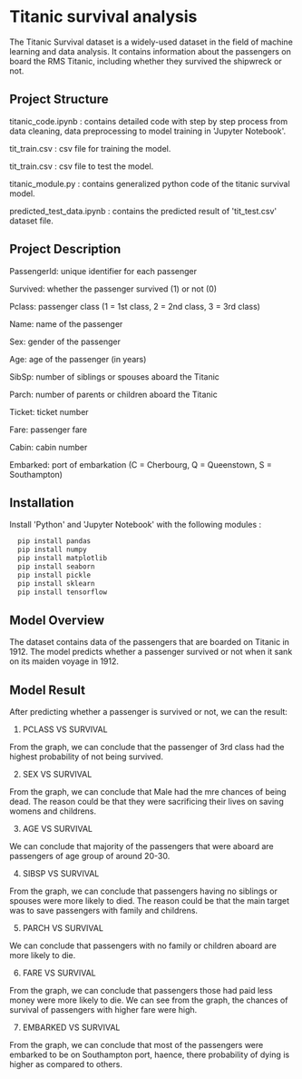 # Titanic survival analysis

The Titanic Survival dataset is a widely-used dataset in the field of machine learning and data analysis. It contains information about the passengers on board the RMS Titanic, including whether they survived the shipwreck or not.


## Project Structure

titanic_code.ipynb : contains detailed code with step by step process from data cleaning, data preprocessing to model training in 'Jupyter Notebook'.

tit_train.csv : csv file for training the model.

tit_train.csv : csv file to test the model.

titanic_module.py : contains generalized python code of the titanic survival model.

predicted_test_data.ipynb : contains the predicted result of 'tit_test.csv' dataset file.

## Project Description

PassengerId: unique identifier for each passenger

Survived: whether the passenger survived (1) or not (0)

Pclass: passenger class (1 = 1st class, 2 = 2nd class, 3 = 3rd class)

Name: name of the passenger

Sex: gender of the passenger

Age: age of the passenger (in years)

SibSp: number of siblings or spouses aboard the Titanic

Parch: number of parents or children aboard the Titanic

Ticket: ticket number

Fare: passenger fare

Cabin: cabin number

Embarked: port of embarkation (C = Cherbourg, Q = Queenstown, S = Southampton)


## Installation

Install 'Python' and 'Jupyter Notebook' with the following modules :

```bash
  pip install pandas
  pip install numpy
  pip install matplotlib
  pip install seaborn
  pip install pickle
  pip install sklearn
  pip install tensorflow
```
    
## Model Overview

The dataset contains data of the passengers that are boarded on Titanic in 1912. The model predicts whether a passenger survived or not when it sank on its maiden voyage in 1912.
## Model Result

After predicting whether a passenger is survived or not, we can the result:

1. PCLASS VS SURVIVAL

From the graph, we can conclude that the passenger of 3rd class had the highest probability of not being survived.

2. SEX VS SURVIVAL

From the graph, we can conclude that Male had the mre chances of being dead. The reason could be that they were sacrificing their lives on saving womens and childrens. 

3. AGE VS SURVIVAL

We can conclude that majority of the passengers that were aboard are passengers of age group of around 20-30.

4. SIBSP VS SURVIVAL

From the graph, we can conclude that passengers having no siblings or spouses were more likely to died. The reason could be that the main target was to save passengers with family and childrens.

5. PARCH VS SURVIVAL

We can conclude that passengers with no family or children aboard are more likely to die.

6. FARE VS SURVIVAL

From the graph, we can conclude that passengers those had paid less money were more likely to die. We can see from the graph, the chances of  survival of passengers with higher fare were high.

7. EMBARKED VS SURVIVAL

From the graph, we can conclude that most of the passengers were embarked to be on Southampton port, haence, there probability of dying is higher as compared to others.
